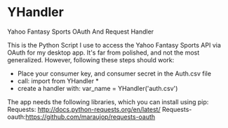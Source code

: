 YHandler
========

Yahoo Fantasy Sports OAuth And Request Handler

This is the Python Script I use to access the Yahoo Fantasy Sports API via OAuth for my desktop app. It's far from polished, and not the most generalized.  However, following these steps should work:
- Place your consumer key, and consumer secret in the Auth.csv file 
- call: import from YHandler *
- create a handler with: var_name = YHandler('auth.csv')

The app needs the following libraries, which you can install using pip:
Requests: http://docs.python-requests.org/en/latest/
Requests-oauth:https://github.com/maraujop/requests-oauth
